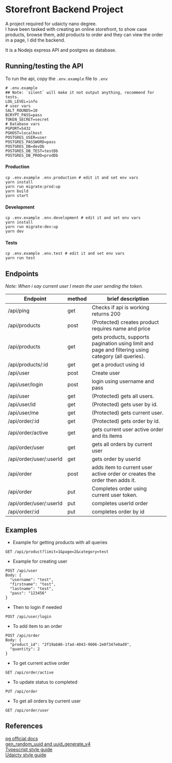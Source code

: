 # Storefront Backend Project

A project required for udaicty nano degree.  
I have been tasked with creating an online storefront, to show case products, browse them, add products to order and they can view the order
in a page, I did the backend.

It is a Nodejs express API and postgres as database.

## Running/testing the API

To run the api, copy the `.env.example` file to `.env`

```.env
# .env.example
## Note: `silent` will make it not output anything, recommend for tests.
LOG_LEVEL=info
# user vars
SALT_ROUNDS=10
BCRYPT_PASS=pass
TOKEN_SECRET=secret
# Database vars
PGPORT=5432
PGHOST=localhost
POSTGRES_USER=user
POSTGRES_PASSWORD=pass
POSTGRES_DB=devDb
POSTGRES_DB_TEST=testDb
POSTGRES_DB_PROD=prodDb
```

#### Production

```
cp .env.example .env.production # edit it and set env vars
yarn install
yarn run migrate:prod:up
yarn build
yarn start
```

#### Development

```
cp .env.example .env.development # edit it and set env vars
yarn install
yarn run migrate:dev:up
yarn dev
```

#### Tests

```
cp .env.example .env.test # edit it and set env vars
yarn run test
```

## Endpoints

_Note: When i say current user I mean the user sending the token._

| Endpoint                | method | brief description                                                                                   |
| ----------------------- | ------ | --------------------------------------------------------------------------------------------------- |
| /api/ping               | get    | Checks if api is working returns 200                                                                |
| /api/products           | post   | (Protected) creates product requires name and price                                                 |
| /api/products           | get    | gets products, supports pagination using limit and page and filtering using category (all queries). |
| /api/products/:id       | get    | get a product using id                                                                              |
| /api/user               | post   | Create user                                                                                         |
| /api/user/login         | post   | login using username and pass                                                                       |
| /api/user               | get    | (Protected) gets all users.                                                                         |
| /api/user/id            | get    | (Protected) gets user by id.                                                                        |
| /api/user/me            | get    | (Protected) gets current user.                                                                      |
| /api/order/:id          | get    | (Protected) gets order by id.                                                                       |
| /api/order/active       | get    | gets current user active order and its items                                                        |
| /api/order/user         | get    | gets all orders by current user                                                                     |
| /api/order/user/:userId | get    | gets order by userId                                                                                |
| /api/order              | post   | adds item to current user active order or creates the order then adds it.                           |
| /api/order              | put    | Completes order using current user token.                                                           |
| /api/order/user/:userId | put    | completes userId order                                                                              |
| /api/order/:id          | put    | completes order by id                                                                               |

## Examples

- Example for getting products with all queries

```get /api/product
GET /api/product?limit=1&page=2&category=test
```

- Example for creating user

```
POST /api/user
Body: {
  "username": "test",
  "firstname": "test",
  "lastname": "test",
  "pass": "123456"
}
```

- Then to login if needed

```
POST /api/user/login
```

- To add item to an order

```
POST /api/order
Body: {
  "product_id": "2f19ab86-1fad-4043-9606-2e0f347e0ad9",
  "quantity": 2
}
```

- To get current active order

```
GET /api/order/active
```

- To update status to completed

```
PUT /api/order
```

- To get all orders by current user

```
GET /api/order/user
```

## References

[pg official docs](https://node-postgres.com/features/connecting)  
[gen_random_uuid and uuid_generate_v4](https://dba.stackexchange.com/questions/205902/postgresql-two-different-ways-to-generate-a-uuid-gen-random-uuid-vs-uuid-genera)  
[Typescript style guide](https://github.com/Microsoft/TypeScript/wiki/Coding-guidelines#null-and-undefined)  
[Udaicty style guide](https://udacity.github.io/frontend-nanodegree-styleguide/javascript.html)
